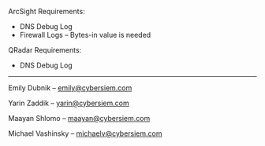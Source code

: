 
ArcSight Requirements:

  - DNS Debug Log
  - Firewall Logs – Bytes-in value is needed
 

QRadar Requirements:
  - DNS Debug Log

----

Emily Dubnik – emily@cybersiem.com

Yarin Zaddik – yarin@cybersiem.com

Maayan Shlomo – maayan@cybersiem.com

Michael Vashinsky – michaelv@cybersiem.com
